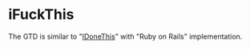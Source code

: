 # iFuckThis
The GTD is similar to "[IDoneThis]" with "Ruby on Rails" implementation.

[IDoneThis]: https://idonethis.com